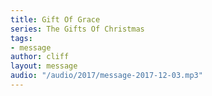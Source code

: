```yaml
---
title: Gift Of Grace
series: The Gifts Of Christmas
tags:
- message
author: cliff
layout: message
audio: "/audio/2017/message-2017-12-03.mp3"
---
```



